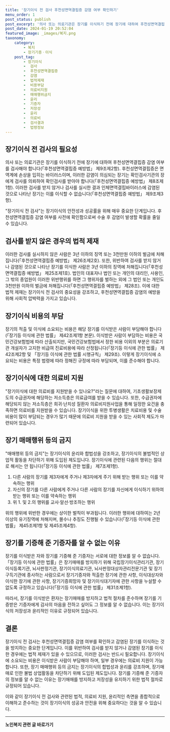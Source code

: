 ```yaml
---
title: '장기이식 전 검사 후천성면역결핍증 감염 여부 확인하기'
menu_order: 1
post_status: publish
post_excerpt: '의사 또는 의료기관은 장기를 이식하기 전에 장기에 대하여 후천성면역결핍증 감염 여부를 검사해야 합니다  후천성면역결핍증 예방법  제9조제2항 . 후천성면역결핍증은 면역계에 손상을 입히는 바이러스이며, 이러한 감염이 의심되는 장기는 확인검사기관의 장에게 검사를 의뢰하여 확인검사를 받아야 합니다  후천성면역결핍증 예방법  제8조제1항 . 이러한 검사를 받지 않거나 검사를 실시한 결과 인체면역결핍바이러스에 감염된 것으로 나타난 장기는 이를 이식할 수 없습니다  후천성면역결핍증 예방법  제9조제3항 .'
post_date: 2024-01-19 20:52:04
featured_image: _images/복지.png
taxonomy:
    category:
        - 복지
        - 장기기증ㆍ이식
    post_tag:
        - 장기이식
        -  검사
        -  후천성면역결핍증
        -  감염
        -  법적제재
        -  비용부담
        -  의료비지원
        -  매매행위금지
        -  윤리
        -  기증자
        -  저장성
        -  윤리
        -  의료비
        -  검사결과
        -  법령정보
---
```



## 장기이식 전 검사의 필요성

의사 또는 의료기관은 장기를 이식하기 전에 장기에 대하여 후천성면역결핍증 감염 여부를 검사해야 합니다(「후천성면역결핍증 예방법」 제9조제2항). 후천성면역결핍증은 면역계에 손상을 입히는 바이러스이며, 이러한 감염이 의심되는 장기는 확인검사기관의 장에게 검사를 의뢰하여 확인검사를 받아야 합니다(「후천성면역결핍증 예방법」 제8조제1항). 이러한 검사를 받지 않거나 검사를 실시한 결과 인체면역결핍바이러스에 감염된 것으로 나타난 장기는 이를 이식할 수 없습니다(「후천성면역결핍증 예방법」 제9조제3항).

"장기이식 전 검사"는 장기이식의 안전성과 성공률을 위해 매우 중요한 단계입니다. 후천성면역결핍증 감염 여부를 사전에 확인함으로써 수술 후 감염이 발생할 확률을 줄일 수 있습니다. 

## 검사를 받지 않은 경우의 법적 제재

이러한 검사를 실시하지 않은 사람은 3년 이하의 징역 또는 3천만원 이하의 벌금에 처해집니다(「후천성면역결핍증 예방법」 제26조제2호). 또한, 위반하여 검사를 받지 않거나 감염된 것으로 나타난 장기를 이식한 사람은 3년 이하의 징역에 처해집니다(「후천성면역결핍증 예방법」 제25조제1호). 법인의 대표자나 법인 또는 개인의 대리인, 사용인, 그 밖의 종업원이 이러한 위반행위를 하면 그 행위자를 벌하는 외에 그 법인 또는 개인도 3천만원 이하의 벌금에 처해집니다(「후천성면역결핍증 예방법」 제28조). 이에 대한 법적 제재는 장기이식 전 검사의 중요성을 강조하고, 후천성면역결핍증 감염의 예방을 위해 사회적 압박력을 가지고 있습니다.

## 장기이식 비용의 부담

장기의 적출 및 이식에 소요되는 비용은 해당 장기를 이식받은 사람이 부담해야 합니다(「장기등 이식에 관한 법률」 제42조제1항 본문). 이식받은 사람이 부담하는 비용은 국민건강보험법에 따라 산출되지만, 국민건강보험법에서 정한 비용 이외의 부분은 의료기관 개설자가 고지한 비급여 진료비용에 따라 산정됩니다(「장기등 이식에 관한 법률」 제42조제2항 및 「장기등 이식에 관한 법률 시행규칙」 제29조). 이렇게 장기이식에 소요되는 비용은 특정 법령에 따라 정해진 규정에 따라 부담되며, 이를 준수해야 합니다.

## 장기이식에 대한 의료비 지원

"장기이식에 대한 의료비를 지원받을 수 있나요?"라는 질문에 대하여, 기초생활보장제도의 수급권자에 해당하는 저소득층은 의료급여를 받을 수 있습니다. 또한, 수급권자에 해당되지 않는 저소득층은 희귀·난치성 질환자 의료비지원사업을 통해 일정한 요건을 충족하면 의료비를 지원받을 수 있습니다. 장기이식을 위한 투병생활은 치료비용 및 수술비용이 많이 부담되는 경우가 많기 때문에 의료비 지원을 받을 수 있는 사회적 제도가 마련되어 있습니다.

## 장기 매매행위 등의 금지

"매매행위 등의 금지"는 장기이식의 윤리와 합법성을 강조하고, 장기이식의 불법적인 상업적 활동을 차단하기 위해 도입된 제도입니다. 장기이식에 관련된 다음의 행위는 절대로 해서는 안 됩니다(「장기등 이식에 관한 법률」 제7조제1항).

1. 다른 사람의 장기를 제3자에게 주거나 제3자에게 주기 위해 받는 행위 또는 이를 약속하는 행위
2. 자신의 장기를 다른 사람에게 주거나 다른 사람의 장기를 자신에게 이식하기 위하여 받는 행위 또는 이를 약속하는 행위
3. 위 1. 및 2.의 행위를 교사·알선·방조하는 행위

위의 행위에 위반한 경우에는 상이한 벌칙이 부과됩니다. 이러한 행위에 대하여는 2년 이상의 유기징역에 처해지며, 몰수나 추징도 진행될 수 있습니다(「장기등 이식에 관한 법률」 제45조제1항 및 제45조제4항).

## 장기를 기증해 준 기증자를 알 수 없는 이유

장기를 이식받은 자와 장기를 기증해 준 기증자는 서로에 대한 정보를 알 수 없습니다. 「장기등 이식에 관한 법률」은 장기매매를 방지하기 위해 국립장기이식관리기관, 장기이식등록기관, 뇌사판정기관, 장기이식의료기관, 뇌사판정대상자관리전문기관 및 장기구득기관에 종사하는 사람으로서 장기기증자와 적출한 장기에 관한 사항, 이식대상자와 이식한 장기에 관한 사항, 장기기증희망자 및 장기이식대기자에 관한 사항을 누설할 수 없도록 규정하고 있습니다(「장기등 이식에 관한 법률」 제31조제1항).

따라서, 장기를 이식받은 환자는 장기매매를 방지하고 법적 절차를 준수하며 장기를 기증받은 기증자에게 감사의 마음을 전하고 싶어도 그 정보를 알 수 없습니다. 이는 장기이식의 저장성과 윤리적인 이유로 규정되어 있습니다.

## 결론

장기이식 전 검사는 후천성면역결핍증 감염 여부를 확인하고 감염된 장기를 이식하는 것을 방지하는 중요한 단계입니다. 이를 위반하여 검사를 받지 않거나 감염된 장기를 이식한 경우에는 법적 제재가 있을 수 있으므로, 이러한 검사는 반드시 필요합니다. 장기이식에 소요되는 비용은 이식받은 사람이 부담해야 하며, 일부 경우에는 의료비 지원이 가능합니다. 또한, 장기 매매행위 등의 금지는 장기이식의 합법성과 윤리를 강조하며, 장기매매로 인한 불법 상업활동을 차단하기 위해 도입된 제도입니다. 장기를 기증해 준 기증자의 정보를 알 수 없는 이유는 장기매매를 방지하고 저장성을 유지하기 위한 법적 절차로 규정되어 있습니다.

이와 같이 장기이식 전 검사와 관련된 법적, 의료비 지원, 윤리적인 측면을 종합적으로 이해하고 준수하는 것이 장기이식의 성공과 안전을 위해 중요하다는 것을 알 수 있습니다.


<!-- wp:separator -->
<hr class="wp-block-separator has-alpha-channel-opacity"/>
<!-- /wp:separator -->

<!-- wp:group {"backgroundColor":"base","layout":{"type":"constrained"}} -->
<div class="wp-block-group has-base-background-color has-background"><!-- wp:paragraph {"align":"center","fontSize":"medium"} -->
<p class="has-text-align-center has-large-font-size"><strong>노인복지 관련 글 바로가기</strong></p>
<!-- /wp:paragraph -->


<!-- wp:latest-posts
{"categories":[{"id":15998,"count":19,"description":"","link":"https://uknowlaw.com/category/%eb%85%b8%ec%9d%b8%eb%b3%b5%ec%a7%80/","name":"노인복지","slug":"노인복지","taxonomy":"category","parent":0,"meta":[],"_links":{"self":[{"href":"https://uknowlaw.com/wp-json/wp/v2/categories/15998"}],"collection":[{"href":"https://uknowlaw.com/wp-json/wp/v2/categories"}],"about":[{"href":"https://uknowlaw.com/wp-json/wp/v2/taxonomies/category"}],"wp:post_type":[{"href":"https://uknowlaw.com/wp-json/wp/v2/posts?categories=15998"}],"curies":[{"name":"wp","href":"https://api.w.org/{rel}","templated":true}]}}],"postsToShow":100,"excerptLength":28,"postLayout":"grid","columns":2,"featuredImageAlign":"left","featuredImageSizeSlug":"large","fontSize":"small"} /--></div>
<!-- /wp:group -->